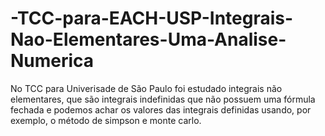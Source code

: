 # -TCC-para-EACH-USP-Integrais-Nao-Elementares-Uma-Analise-Numerica
No TCC para Univerisade de São Paulo foi estudado integrais não elementares, que são
integrais indefinidas que não possuem uma fórmula fechada e podemos achar os valores das integrais definidas
usando, por exemplo, o método de simpson e monte carlo.
